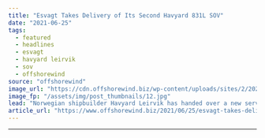 ```yaml
---
title: "Esvagt Takes Delivery of Its Second Havyard 831L SOV"
date: "2021-06-25"
tags: 
  - featured
  - headlines
  - esvagt
  - havyard leirvik
  - sov
  - offshorewind
source: "offshorewind"
image_url: "https://cdn.offshorewind.biz/wp-content/uploads/sites/2/2021/06/24162503/Esvagt-Alba_Havyard-Leirvik.jpg"
image_fp: "/assets/img/post_thumbnails/12.jpg"
lead: "Norwegian shipbuilder Havyard Leirvik has handed over a new service operations vessel (SOV) to"
article_url: "https://www.offshorewind.biz/2021/06/25/esvagt-takes-delivery-of-its-second-havyard-831l-sov/"
---
```


---
